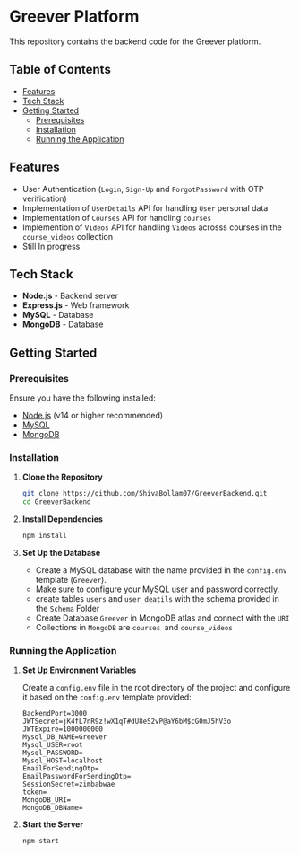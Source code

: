 # Greever Platform

This repository contains the backend code for the Greever platform.

## Table of Contents

- [Features](#features)
- [Tech Stack](#tech-stack)
- [Getting Started](#getting-started)
  - [Prerequisites](#prerequisites)
  - [Installation](#installation)
  - [Running the Application](#running-the-application)

## Features

- User Authentication (`Login`, `Sign-Up` and `ForgotPassword` with OTP verification)
- Implementation of `UserDetails` API for handling `User` personal data
- Implementation of `Courses` API for handling `courses`
- Implemention of `Videos` API for handling `Videos` acrosss courses in the `course_videos` collection
- Still In progress

## Tech Stack

- **Node.js** - Backend server
- **Express.js** - Web framework
- **MySQL** - Database
- **MongoDB** - Database

## Getting Started

### Prerequisites

Ensure you have the following installed:

- [Node.js](https://nodejs.org/) (v14 or higher recommended)
- [MySQL](https://www.mysql.com/)
- [MongoDB](https://www.mongodb.com/)

### Installation

1. **Clone the Repository**

   ```bash
   git clone https://github.com/ShivaBollam07/GreeverBackend.git
   cd GreeverBackend
   ```
2. **Install Dependencies**

   ```bash
   npm install
   ```
3. **Set Up the Database**

   - Create a MySQL database with the name provided in the `config.env` template (`Greever`).
   - Make sure to configure your MySQL user and password correctly.
   - create tables `users` and `user_deatils` with the schema provided in the `Schema` Folder
   - Create Database `Greever` in MongoDB atlas and connect with the `URI`
   - Collections in `MongoDB` are `courses `and `course_videos`

### Running the Application

1. **Set Up Environment Variables**

   Create a `config.env` file in the root directory of the project and configure it based on the `config.env` template provided:

   ```plaintext
   BackendPort=3000
   JWTSecret=jK4fL7nR9z!wX1qT#dU8eS2vP@aY6bM$cG0mJ5hV3o
   JWTExpire=1000000000
   Mysql_DB_NAME=Greever
   Mysql_USER=root
   Mysql_PASSWORD=
   Mysql_HOST=localhost
   EmailForSendingOtp=
   EmailPasswordForSendingOtp=
   SessionSecret=zimbabwae
   token=
   MongoDB_URI=
   MongoDB_DBName=
   ```
2. **Start the Server**

   ```bash
   npm start
   ```
